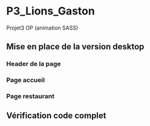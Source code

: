 # P3_Lions_Gaston
Projet3 OP (animation SASS)

## Mise en place de la version desktop
### Header de la page
### Page accueil
### Page restaurant

## Vérification code complet